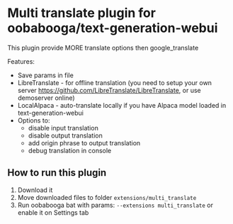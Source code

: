 # Multi translate plugin for oobabooga/text-generation-webui

This plugin provide MORE translate options then google_translate

Features:
- Save params in file 
- LibreTranslate - for offline translation (you need to setup your own server https://github.com/LibreTranslate/LibreTranslate, or use demoserver online)
- LocalAlpaca - auto-translate locally if you have Alpaca model loaded in text-generation-webui
- Options to:
  - disable input translation
  - disable output translation
  - add origin phrase to output translation
  - debug translation in console

## How to run this plugin

1. Download it
2. Move downloaded files to folder `extensions/multi_translate`
3. Run oobabooga bat with params: `--extensions multi_translate` or enable it on Settings tab
